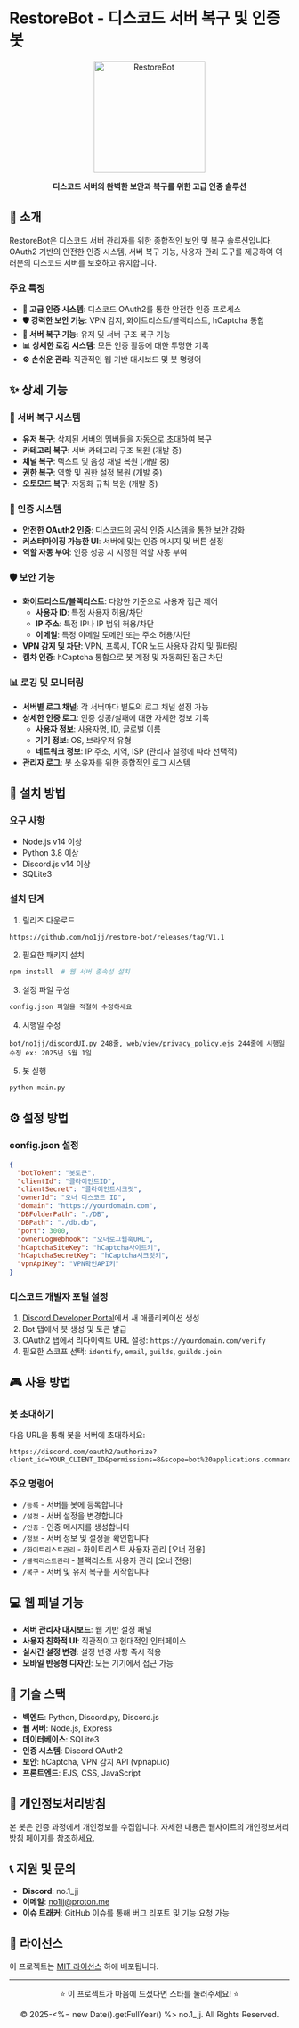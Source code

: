 # RestoreBot - 디스코드 서버 복구 및 인증 봇

<div align="center">
  <img src="https://cdn.discordapp.com/attachments/1285786391757848643/1367123430956072960/image.png?ex=68137069&is=68121ee9&hm=9b81c1e364d8b5309ff7171ee3133970d4578f6666d4a0deb9fc89f43980df1f&" alt="RestoreBot" width="200">
  <br>
  <p><strong>디스코드 서버의 완벽한 보안과 복구를 위한 고급 인증 솔루션</strong></p>
</div>

## 🚀 소개

RestoreBot은 디스코드 서버 관리자를 위한 종합적인 보안 및 복구 솔루션입니다. OAuth2 기반의 안전한 인증 시스템, 서버 복구 기능, 사용자 관리 도구를 제공하여 여러분의 디스코드 서버를 보호하고 유지합니다.

### 주요 특징
- **🔐 고급 인증 시스템**: 디스코드 OAuth2를 통한 안전한 인증 프로세스
- **🛡️ 강력한 보안 기능**: VPN 감지, 화이트리스트/블랙리스트, hCaptcha 통합
- **🔄 서버 복구 기능**: 유저 및 서버 구조 복구 기능
- **📊 상세한 로깅 시스템**: 모든 인증 활동에 대한 투명한 기록
- **⚙️ 손쉬운 관리**: 직관적인 웹 기반 대시보드 및 봇 명령어

## ✨ 상세 기능

### 🔄 서버 복구 시스템
- **유저 복구**: 삭제된 서버의 멤버들을 자동으로 초대하여 복구
- **카테고리 복구**: 서버 카테고리 구조 복원 (개발 중)
- **채널 복구**: 텍스트 및 음성 채널 복원 (개발 중)
- **권한 복구**: 역할 및 권한 설정 복원 (개발 중)
- **오토모드 복구**: 자동화 규칙 복원 (개발 중)

### 🔐 인증 시스템
- **안전한 OAuth2 인증**: 디스코드의 공식 인증 시스템을 통한 보안 강화
- **커스터마이징 가능한 UI**: 서버에 맞는 인증 메시지 및 버튼 설정
- **역할 자동 부여**: 인증 성공 시 지정된 역할 자동 부여

### 🛡️ 보안 기능
- **화이트리스트/블랙리스트**: 다양한 기준으로 사용자 접근 제어
  - **사용자 ID**: 특정 사용자 허용/차단
  - **IP 주소**: 특정 IP나 IP 범위 허용/차단
  - **이메일**: 특정 이메일 도메인 또는 주소 허용/차단
- **VPN 감지 및 차단**: VPN, 프록시, TOR 노드 사용자 감지 및 필터링
- **캡차 인증**: hCaptcha 통합으로 봇 계정 및 자동화된 접근 차단

### 📊 로깅 및 모니터링
- **서버별 로그 채널**: 각 서버마다 별도의 로그 채널 설정 가능
- **상세한 인증 로그**: 인증 성공/실패에 대한 자세한 정보 기록
  - **사용자 정보**: 사용자명, ID, 글로벌 이름
  - **기기 정보**: OS, 브라우저 유형
  - **네트워크 정보**: IP 주소, 지역, ISP (관리자 설정에 따라 선택적)
- **관리자 로그**: 봇 소유자를 위한 종합적인 로그 시스템

## 🔧 설치 방법

### 요구 사항
- Node.js v14 이상
- Python 3.8 이상
- Discord.js v14 이상
- SQLite3

### 설치 단계
1. 릴리즈 다운로드
```bash
https://github.com/no1jj/restore-bot/releases/tag/V1.1
```

2. 필요한 패키지 설치
```bash
npm install  # 웹 서버 종속성 설치
```

3. 설정 파일 구성
```bash
config.json 파일을 적절히 수정하세요
```

4. 시행일 수정
```
bot/no1jj/discordUI.py 248줄, web/view/privacy_policy.ejs 244줄에 시행일 수정 ex: 2025년 5월 1일
```

5. 봇 실행
```bash
python main.py
```

## ⚙️ 설정 방법

### config.json 설정
```json
{
  "botToken": "봇토큰",
  "clientId": "클라이언트ID",
  "clientSecret": "클라이언트시크릿",
  "ownerId": "오너 디스코드 ID",
  "domain": "https://yourdomain.com",
  "DBFolderPath": "./DB",
  "DBPath": "./db.db",
  "port": 3000,
  "ownerLogWebhook": "오너로그웹훅URL",
  "hCaptchaSiteKey": "hCaptcha사이트키",
  "hCaptchaSecretKey": "hCaptcha시크릿키",
  "vpnApiKey": "VPN확인API키"
}
```

### 디스코드 개발자 포털 설정
1. [Discord Developer Portal](https://discord.com/developers/applications)에서 새 애플리케이션 생성
2. Bot 탭에서 봇 생성 및 토큰 발급
3. OAuth2 탭에서 리다이렉트 URL 설정: `https://yourdomain.com/verify`
4. 필요한 스코프 선택: `identify`, `email`, `guilds`, `guilds.join`

## 🎮 사용 방법

### 봇 초대하기
다음 URL을 통해 봇을 서버에 초대하세요:
```
https://discord.com/oauth2/authorize?client_id=YOUR_CLIENT_ID&permissions=8&scope=bot%20applications.commands
```

### 주요 명령어
- `/등록` - 서버를 봇에 등록합니다
- `/설정` - 서버 설정을 변경합니다
- `/인증` - 인증 메시지를 생성합니다
- `/정보` - 서버 정보 및 설정을 확인합니다
- `/화이트리스트관리` - 화이트리스트 사용자 관리 [오너 전용]
- `/블랙리스트관리` - 블랙리스트 사용자 관리 [오너 전용]
- `/복구` - 서버 및 유저 복구를 시작합니다

## 💻 웹 패널 기능
- **서버 관리자 대시보드**: 웹 기반 설정 패널
- **사용자 친화적 UI**: 직관적이고 현대적인 인터페이스
- **실시간 설정 변경**: 설정 변경 사항 즉시 적용
- **모바일 반응형 디자인**: 모든 기기에서 접근 가능

## 🔨 기술 스택
- **백엔드**: Python, Discord.py, Discord.js
- **웹 서버**: Node.js, Express
- **데이터베이스**: SQLite3
- **인증 시스템**: Discord OAuth2
- **보안**: hCaptcha, VPN 감지 API (vpnapi.io)
- **프론트엔드**: EJS, CSS, JavaScript

## 📜 개인정보처리방침
본 봇은 인증 과정에서 개인정보를 수집합니다. 자세한 내용은 웹사이트의 개인정보처리방침 페이지를 참조하세요.

## 📞 지원 및 문의
- **Discord**: no.1_jj
- **이메일**: no1jj@proton.me
- **이슈 트래커**: GitHub 이슈를 통해 버그 리포트 및 기능 요청 가능

## 📄 라이선스
이 프로젝트는 [MIT 라이선스](LICENSE) 하에 배포됩니다.

---

<div align="center">
  <p>⭐ 이 프로젝트가 마음에 드셨다면 스타를 눌러주세요! ⭐</p>
  <p>© 2025-<%= new Date().getFullYear() %> no.1_jj. All Rights Reserved.</p>
</div>
